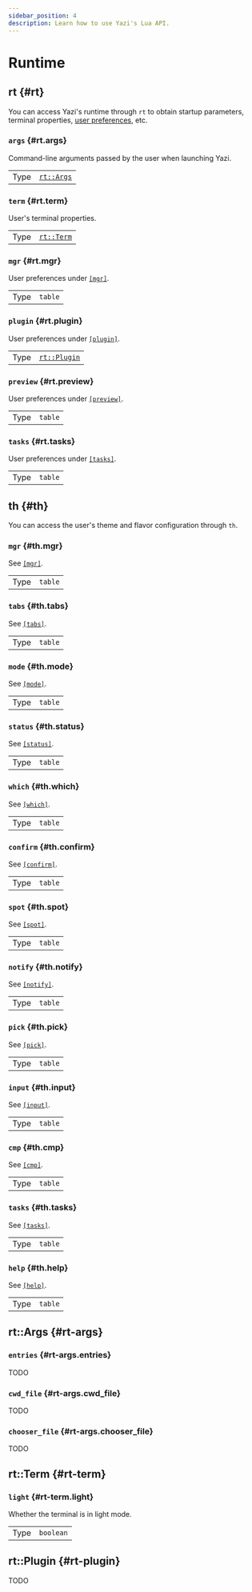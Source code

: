 ```yaml
---
sidebar_position: 4
description: Learn how to use Yazi's Lua API.
---
```


# Runtime

## rt {#rt}

You can access Yazi's runtime through `rt` to obtain startup parameters, terminal properties, [user preferences](/docs/configuration/yazi), etc.

### `args` {#rt.args}

Command-line arguments passed by the user when launching Yazi.

|      |                        |
| ---- | ---------------------- |
| Type | [`rt::Args`](#rt-args) |

### `term` {#rt.term}

User's terminal properties.

|      |                        |
| ---- | ---------------------- |
| Type | [`rt::Term`](#rt-term) |

### `mgr` {#rt.mgr}

User preferences under [`[mgr]`](/docs/configuration/yazi#mgr).

|      |         |
| ---- | ------- |
| Type | `table` |

### `plugin` {#rt.plugin}

User preferences under [`[plugin]`](/docs/configuration/yazi#plugin).

|      |                            |
| ---- | -------------------------- |
| Type | [`rt::Plugin`](#rt-plugin) |

### `preview` {#rt.preview}

User preferences under [`[preview]`](/docs/configuration/yazi#preview).

|      |         |
| ---- | ------- |
| Type | `table` |

### `tasks` {#rt.tasks}

User preferences under [`[tasks]`](/docs/configuration/yazi#tasks).

|      |         |
| ---- | ------- |
| Type | `table` |

## th {#th}

You can access the user's theme and flavor configuration through `th`.

### `mgr` {#th.mgr}

See [`[mgr]`](/docs/configuration/theme#mgr).

|      |         |
| ---- | ------- |
| Type | `table` |

### `tabs` {#th.tabs}

See [`[tabs]`](/docs/configuration/theme#tabs).

|      |         |
| ---- | ------- |
| Type | `table` |

### `mode` {#th.mode}

See [`[mode]`](/docs/configuration/theme#mode).

|      |         |
| ---- | ------- |
| Type | `table` |

### `status` {#th.status}

See [`[status]`](/docs/configuration/theme#status).

|      |         |
| ---- | ------- |
| Type | `table` |

### `which` {#th.which}

See [`[which]`](/docs/configuration/theme#which).

|      |         |
| ---- | ------- |
| Type | `table` |

### `confirm` {#th.confirm}

See [`[confirm]`](/docs/configuration/theme#confirm).

|      |         |
| ---- | ------- |
| Type | `table` |

### `spot` {#th.spot}

See [`[spot]`](/docs/configuration/theme#spot).

|      |         |
| ---- | ------- |
| Type | `table` |

### `notify` {#th.notify}

See [`[notify]`](/docs/configuration/theme#notify).

|      |         |
| ---- | ------- |
| Type | `table` |

### `pick` {#th.pick}

See [`[pick]`](/docs/configuration/theme#pick).

|      |         |
| ---- | ------- |
| Type | `table` |

### `input` {#th.input}

See [`[input]`](/docs/configuration/theme#input).

|      |         |
| ---- | ------- |
| Type | `table` |

### `cmp` {#th.cmp}

See [`[cmp]`](/docs/configuration/theme#cmp).

|      |         |
| ---- | ------- |
| Type | `table` |

### `tasks` {#th.tasks}

See [`[tasks]`](/docs/configuration/theme#tasks).

|      |         |
| ---- | ------- |
| Type | `table` |

### `help` {#th.help}

See [`[help]`](/docs/configuration/theme#help).

|      |         |
| ---- | ------- |
| Type | `table` |

## rt::Args {#rt-args}

### `entries` {#rt-args.entries}

TODO

### `cwd_file` {#rt-args.cwd_file}

TODO

### `chooser_file` {#rt-args.chooser_file}

TODO

## rt::Term {#rt-term}

### `light` {#rt-term.light}

Whether the terminal is in light mode.

|      |           |
| ---- | --------- |
| Type | `boolean` |

## rt::Plugin {#rt-plugin}

TODO
